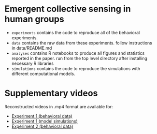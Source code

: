 # Emergent collective sensing in human groups

* `experiments` contains the code to reproduce all of the behavioral experiments. 
* `data` contains the raw data from these experiments. follow instructions in data/README.md
* `analyses` contains R notebooks to produce all figures and statistics reported in the paper. run from the top level directory after installing necessary R libraries
* `simulations` contains the code to reproduce the simulations with different computational models.

# Supplementary videos

Reconstructed videos in .mp4 format are available for:

* [Experiment 1 (behavioral data)](https://emergent-sensing.s3.us-east-2.amazonaws.com/exp1.zip)
* [Experiment 1 (model simulations)](https://emergent-sensing.s3.us-east-2.amazonaws.com/simulations.zip)
* [Experiment 2 (behavioral data)](https://emergent-sensing.s3.us-east-2.amazonaws.com/exp2.zip)
